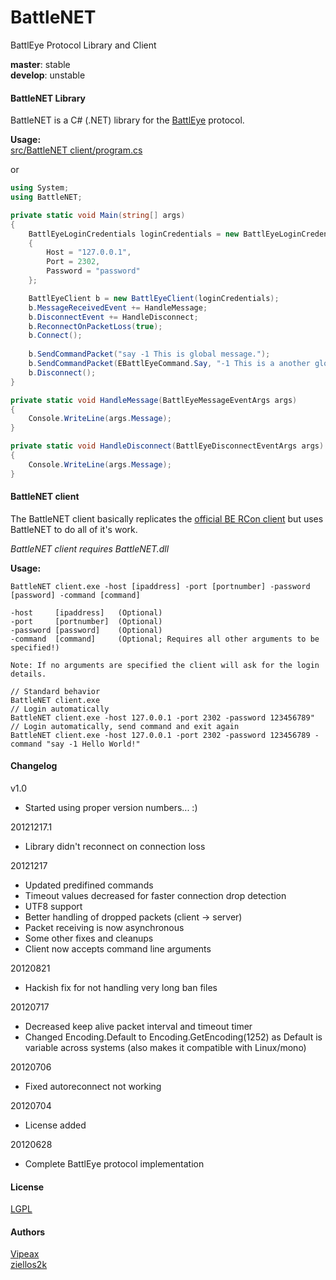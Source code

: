 # BattleNET #
BattlEye Protocol Library and Client

**master**:  stable  
**develop**: unstable  

#### BattleNET Library ####

BattleNET is a C# (.NET) library for the [BattlEye](http://www.battleye.com/) protocol. 

**Usage:**  
[src/BattleNET client/program.cs](https://github.com/ziellos2k/BattleNET/blob/temp/src/BattleNET%20client/Program.cs)  
  
or  
```csharp
using System;
using BattleNET;

private static void Main(string[] args)
{
	BattlEyeLoginCredentials loginCredentials = new BattlEyeLoginCredentials
	{
		Host = "127.0.0.1",
		Port = 2302,
		Password = "password"
	};

	BattlEyeClient b = new BattlEyeClient(loginCredentials);
	b.MessageReceivedEvent += HandleMessage;
	b.DisconnectEvent += HandleDisconnect;
	b.ReconnectOnPacketLoss(true);
	b.Connect();
	
	b.SendCommandPacket("say -1 This is global message.");
	b.SendCommandPacket(EBattlEyeCommand.Say, "-1 This is a another global message.");
	b.Disconnect();
}

private static void HandleMessage(BattlEyeMessageEventArgs args)
{
	Console.WriteLine(args.Message);
}

private static void HandleDisconnect(BattlEyeDisconnectEventArgs args)
{
	Console.WriteLine(args.Message);	
}
```

#### BattleNET client ####
The BattleNET client basically replicates the [official BE RCon client](http://www.battleye.com/) but uses BattleNET to do all of it's work.  
  
*BattleNET client requires BattleNET.dll*  
  
**Usage:**  
```
BattleNET client.exe -host [ipaddress] -port [portnumber] -password [password] -command [command]
```
```
-host     [ipaddress]   (Optional)
-port     [portnumber]  (Optional)
-password [password]    (Optional)
-command  [command]     (Optional; Requires all other arguments to be specified!)

Note: If no arguments are specified the client will ask for the login details.
```
```
// Standard behavior
BattleNET client.exe
// Login automatically
BattleNET client.exe -host 127.0.0.1 -port 2302 -password 123456789"
// Login automatically, send command and exit again
BattleNET client.exe -host 127.0.0.1 -port 2302 -password 123456789 -command "say -1 Hello World!"
```

#### Changelog ####
v1.0
* Started using proper version numbers... :)

20121217.1
* Library didn't reconnect on connection loss

20121217
* Updated predifined commands
* Timeout values decreased for faster connection drop detection
* UTF8 support
* Better handling of dropped packets (client -> server)
* Packet receiving is now asynchronous
* Some other fixes and cleanups
* Client now accepts command line arguments

20120821
* Hackish fix for not handling very long ban files

20120717
* Decreased keep alive packet interval and timeout timer
* Changed Encoding.Default to Encoding.GetEncoding(1252) as Default is 
  variable across systems (also makes it compatible with Linux/mono)

20120706
* Fixed autoreconnect not working

20120704
* License added

20120628  
* Complete BattlEye protocol implementation

#### License ####
[LGPL](https://github.com/ziellos2k/BattleNET/blob/master/LGPL-LICENSE.txt)

#### Authors ####
[Vipeax](https://github.com/Vipeax)  
[ziellos2k](https://github.com/ziellos2k)  
